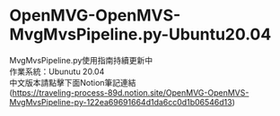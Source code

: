 # OpenMVG-OpenMVS-MvgMvsPipeline.py-Ubuntu20.04
MvgMvsPipeline.py使用指南持續更新中   
作業系統：Ubunutu 20.04   
中文版本請點擊下面Notion筆記連結   
(https://traveling-process-89d.notion.site/OpenMVG-OpenMVS-MvgMvsPipeline-py-122ea69691664d1da6cc0d1b06546d13)
